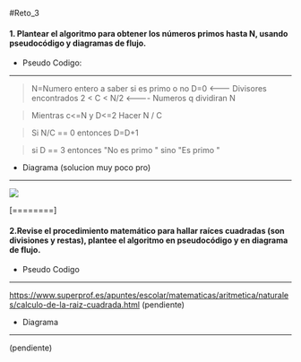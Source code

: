 #Reto_3


#### 1.  Plantear el algoritmo para obtener los números primos hasta N, usando pseudocódigo y diagramas de flujo.

- Pseudo Codigo:

------------


> N=Numero entero a saber si es primo o no
  D=0 <--- Divisores encontrados
  2 <  C  < N/2 <---- Numeros q dividiran N
  
 >Mientras c<=N y D<=2 Hacer
  N / C
  
  >Si N/C == 0 entonces 
    D=D+1 

 > si D == 3 entonces
  "No es primo "
sino 
"Es primo "

- Diagrama (solucion muy poco pro)

------------


[![](https://mermaid.ink/img/pako:eNpNkE9PwzAMxb-K5ROITYMdK4HEVrjRyzhMtDtYjbdGJHGVpCC07buTNeVPTrbf78XWO2IrirHAvZHPtiMf4bVsHKT3eEXmIF5HK9B7bSVcw3z-AKvaDZa9QAW7TK7G-brewj0YHSKBYshQSGVI3RI6ugjVYjmZ1qOprAOD0h86MdViC604aEkRZGjalERD-esdTFI5-k93N6M9iOdweqqhEuCQ7_05byJv_4HPNWz0L5g4nGHaZEmrlMXx4mswdmy5wSKVivx7g407J46GKJsv12IR_cAzHHpFkUtNB08Wiz2ZkKY9uTeRv56VjuJfcthj5udv_bJ4-g?type=png)](https://mermaid.live/edit#pako:eNpNkE9PwzAMxb-K5ROITYMdK4HEVrjRyzhMtDtYjbdGJHGVpCC07buTNeVPTrbf78XWO2IrirHAvZHPtiMf4bVsHKT3eEXmIF5HK9B7bSVcw3z-AKvaDZa9QAW7TK7G-brewj0YHSKBYshQSGVI3RI6ugjVYjmZ1qOprAOD0h86MdViC604aEkRZGjalERD-esdTFI5-k93N6M9iOdweqqhEuCQ7_05byJv_4HPNWz0L5g4nGHaZEmrlMXx4mswdmy5wSKVivx7g407J46GKJsv12IR_cAzHHpFkUtNB08Wiz2ZkKY9uTeRv56VjuJfcthj5udv_bJ4-g)

[========]

#### 2.Revise el procedimiento matemático para hallar raíces cuadradas (son divisiones y restas), plantee el algoritmo en pseudocódigo y en diagrama de flujo.

- Pseudo Codigo

------------
https://www.superprof.es/apuntes/escolar/matematicas/aritmetica/naturales/calculo-de-la-raiz-cuadrada.html
(pendiente)

- Diagrama


------------

(pendiente)


